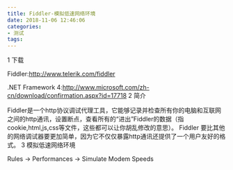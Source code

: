 ```yaml
---
title: Fiddler-模拟低速网络环境
date: 2018-11-06 12:46:06
categories:
- 测试
tags:
---
```


1  下载

Fiddler:http://www.telerik.com/fiddler

.NET Framework 4:http://www.microsoft.com/zh-cn/download/confirmation.aspx?id=17718
2  简介

Fiddler是一个http协议调试代理工具，它能够记录并检查所有你的电脑和互联网之间的http通讯，设置断点，查看所有的“进出”Fiddler的数据（指cookie,html,js,css等文件，这些都可以让你胡乱修改的意思）。 Fiddler 要比其他的网络调试器要更加简单，因为它不仅仅暴露http通讯还提供了一个用户友好的格式。
3  模拟低速网络环境

Rules → Performances → Simulate Modem Speeds


